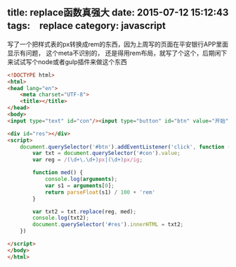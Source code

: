 title: replace函数真强大
date: 2015-07-12 15:12:43
tags:　replace
category: javascript
---
写了一个把样式表的px转换成rem的东西，因为上周写的页面在平安银行APP里面显示有问题，
<meta name="viewport" content="width=640,user-scalable=no">这个meta不识别的，
还是得用rem布局，就写了个这个，后期闲下来试试写个node或者gulp插件来做这个东西
```html
<!DOCTYPE html>
<html>
<head lang="en">
    <meta charset="UTF-8">
    <title></title>
</head>
<body>
<input type="text" id="con"/><input type="button" id="btn" value="开始"/>

<div id="res"></div>
<script>
    document.querySelector('#btn').addEventListener('click', function () {
        var txt = document.querySelector('#con').value;
        var reg = /(\d+\.\d+)px|(\d+)px/ig;

        function med() {
            console.log(arguments);
            var s1 = arguments[0];
            return parseFloat(s1) / 100 + 'rem'
        }

        var txt2 = txt.replace(reg, med);
        console.log(txt2);
        document.querySelector('#res').innerHTML = txt2;
    })

</script>
</body>
</html>
```